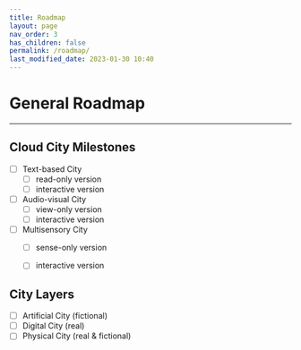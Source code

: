 ```yaml
---
title: Roadmap
layout: page
nav_order: 3
has_children: false
permalink: /roadmap/
last_modified_date: 2023-01-30 10:40
---
```



# General Roadmap
----------------


## Cloud City Milestones 

- [ ] Text-based City
  - [ ] read-only version
  - [ ] interactive version
- [ ] Audio-visual City
  - [ ] view-only version
  - [ ] interactive version
- [ ] Multisensory City
  - [ ] sense-only version
  - [ ] interactive version


## City Layers

- [ ] Artificial City (fictional)
- [ ] Digital City (real)
- [ ] Physical City (real & fictional)
